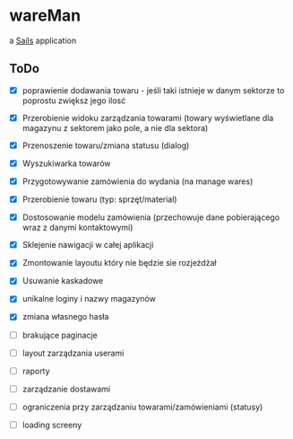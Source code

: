 # wareMan

a [Sails](http://sailsjs.org) application

## ToDo
- [x] poprawienie dodawania towaru - jeśli taki istnieje w danym sektorze to poprostu zwiększ jego ilosć

- [x] Przerobienie widoku zarządzania towarami (towary wyświetlane dla magazynu z sektorem jako pole, a nie dla sektora)
- [x] Przenoszenie towaru/zmiana statusu (dialog)
- [x] Wyszukiwarka towarów
- [x] Przygotowywanie zamówienia do wydania (na manage wares)

- [x] Przerobienie towaru (typ: sprzęt/material)
- [x] Dostosowanie modelu zamówienia (przechowuje dane pobierającego wraz z danymi kontaktowymi)

- [x] Sklejenie nawigacji w całej aplikacji
- [x] Zmontowanie layoutu który nie będzie sie rozjeżdżał
- [x] Usuwanie kaskadowe
 

- [x] unikalne loginy i nazwy magazynów
- [x] zmiana własnego hasła


- [ ] brakujące paginacje
- [ ] layout zarządzania userami
- [ ] raporty
- [ ] zarządzanie dostawami
- [ ] ograniczenia przy zarządzaniu towarami/zamówieniami (statusy)
- [ ] loading screeny
